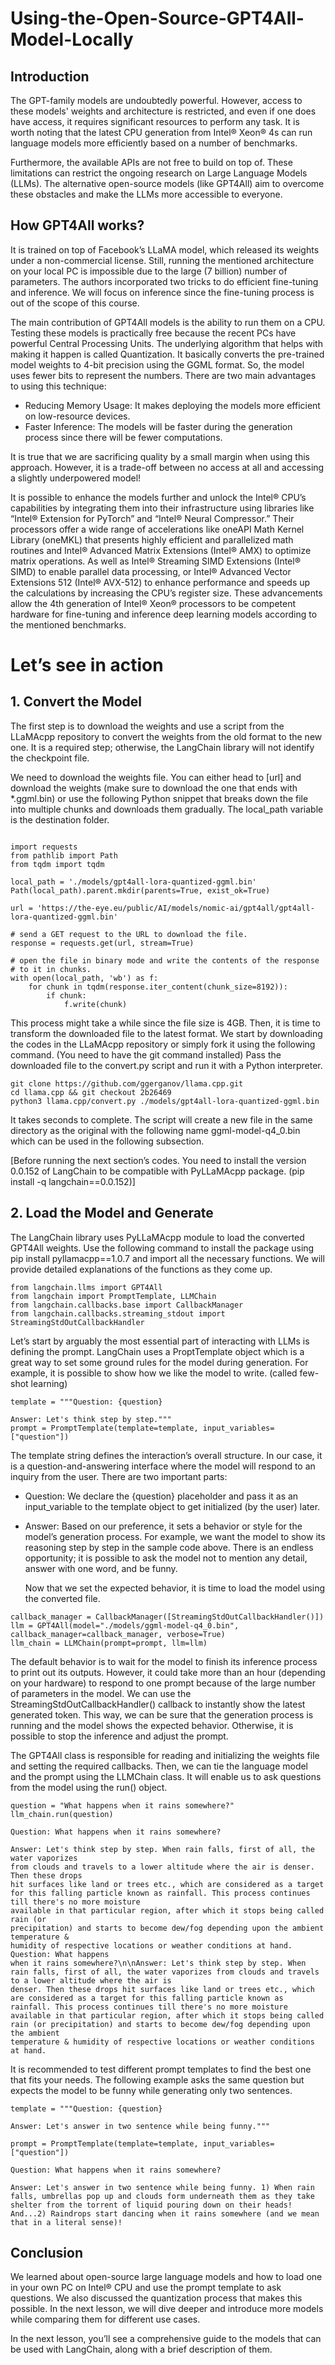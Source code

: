 # Using-the-Open-Source-GPT4All-Model-Locally

## Introduction
The GPT-family models are undoubtedly powerful. However, access to these models' weights and architecture is restricted, and even if one does have access, it requires significant resources to perform any task. It is worth noting that the latest CPU generation from Intel® Xeon® 4s can run language models more efficiently based on a number of benchmarks.

Furthermore, the available APIs are not free to build on top of. These limitations can restrict the ongoing research on Large Language Models (LLMs). The alternative open-source models (like GPT4All) aim to overcome these obstacles and make the LLMs more accessible to everyone.

## How GPT4All works?
It is trained on top of Facebook’s LLaMA model, which released its weights under a non-commercial license. Still, running the mentioned architecture on your local PC is impossible due to the large (7 billion) number of parameters. The authors incorporated two tricks to do efficient fine-tuning and inference. We will focus on inference since the fine-tuning process is out of the scope of this course.

The main contribution of GPT4All models is the ability to run them on a CPU. Testing these models is practically free because the recent PCs have powerful Central Processing Units. The underlying algorithm that helps with making it happen is called Quantization. It basically converts the pre-trained model weights to 4-bit precision using the GGML format.  So, the model uses fewer bits to represent the numbers. There are two main advantages to using this technique:

- Reducing Memory Usage: It makes deploying the models more efficient on low-resource devices.
- Faster Inference: The models will be faster during the generation process since there will be fewer computations.
  
It is true that we are sacrificing quality by a small margin when using this approach. However, it is a trade-off between no access at all and accessing a slightly underpowered model!

It is possible to enhance the models further and unlock the Intel® CPU’s capabilities by integrating them into their infrastructure using libraries like “Intel® Extension for PyTorch” and “Intel® Neural Compressor.” Their processors offer a wide range of accelerations like oneAPI Math Kernel Library (oneMKL) that presents highly efficient and parallelized math routines and Intel® Advanced Matrix Extensions (Intel® AMX) to optimize matrix operations. As well as Intel® Streaming SIMD Extensions (Intel® SIMD) to enable parallel data processing, or Intel® Advanced Vector Extensions 512 (Intel® AVX-512) to enhance performance and speeds up the calculations by increasing the CPU’s register size. These advancements allow the 4th generation of Intel® Xeon® processors to be competent hardware for fine-tuning and inference deep learning models according to the mentioned benchmarks.


# Let’s see in action

## 1. Convert the Model

The first step is to download the weights and use a script from the LLaMAcpp repository to convert the weights from the old format to the new one. It is a required step; otherwise, the LangChain library will not identify the checkpoint file.

We need to download the weights file. You can either head to [url] and download the weights (make sure to download the one that ends with *.ggml.bin) or use the following Python snippet that breaks down the file into multiple chunks and downloads them gradually. The local_path variable is the destination folder.


```

import requests
from pathlib import Path
from tqdm import tqdm

local_path = './models/gpt4all-lora-quantized-ggml.bin'
Path(local_path).parent.mkdir(parents=True, exist_ok=True)

url = 'https://the-eye.eu/public/AI/models/nomic-ai/gpt4all/gpt4all-lora-quantized-ggml.bin'

# send a GET request to the URL to download the file.
response = requests.get(url, stream=True)

# open the file in binary mode and write the contents of the response
# to it in chunks.
with open(local_path, 'wb') as f:
    for chunk in tqdm(response.iter_content(chunk_size=8192)):
        if chunk:
            f.write(chunk)
```


This process might take a while since the file size is 4GB. Then, it is time to transform the downloaded file to the latest format. We start by downloading the codes in the LLaMAcpp repository or simply fork it using the following command. (You need to have the git command installed) Pass the downloaded file to the convert.py script and run it with a Python interpreter.
```
git clone https://github.com/ggerganov/llama.cpp.git
cd llama.cpp && git checkout 2b26469
python3 llama.cpp/convert.py ./models/gpt4all-lora-quantized-ggml.bin
```

It takes seconds to complete. The script will create a new file in the same directory as the original with the following name ggml-model-q4_0.bin which can be used in the following subsection.

[Before running the next section’s codes. You need to install the version 0.0.152 of LangChain to be compatible with PyLLaMAcpp package. (pip install -q langchain==0.0.152)]

## 2. Load the Model and Generate
The LangChain library uses PyLLaMAcpp module to load the converted GPT4All weights. Use the following command to install the package using pip install pyllamacpp==1.0.7 and import all the necessary functions. We will provide detailed explanations of the functions as they come up.

```
from langchain.llms import GPT4All
from langchain import PromptTemplate, LLMChain
from langchain.callbacks.base import CallbackManager
from langchain.callbacks.streaming_stdout import StreamingStdOutCallbackHandler
```

Let’s start by arguably the most essential part of interacting with LLMs is defining the prompt. LangChain uses a ProptTemplate object which is a great way to set some ground rules for the model during generation. For example, it is possible to show how we like the model to write. (called few-shot learning)

```
template = """Question: {question}

Answer: Let's think step by step."""
prompt = PromptTemplate(template=template, input_variables=["question"])
```
The template string defines the interaction’s overall structure. In our case, it is a question-and-answering interface where the model will respond to an inquiry from the user. There are two important parts:


- Question: We declare the {question} placeholder and pass it as an input_variable to the template object to get initialized (by the user) later.
- Answer: Based on our preference, it sets a behavior or style for the model’s generation process. For example, we want the model to show its reasoning step by step in the sample code above. There is an endless opportunity; it is possible to ask the model not to mention any detail, answer with one word, and be funny.

  Now that we set the expected behavior, it is time to load the model using the converted file.

```
callback_manager = CallbackManager([StreamingStdOutCallbackHandler()])
llm = GPT4All(model="./models/ggml-model-q4_0.bin", callback_manager=callback_manager, verbose=True)
llm_chain = LLMChain(prompt=prompt, llm=llm)
```

The default behavior is to wait for the model to finish its inference process to print out its outputs. However, it could take more than an hour (depending on your hardware) to respond to one prompt because of the large number of parameters in the model. We can use the StreamingStdOutCallbackHandler() callback to instantly show the latest generated token. This way, we can be sure that the generation process is running and the model shows the expected behavior. Otherwise, it is possible to stop the inference and adjust the prompt.

The GPT4All class is responsible for reading and initializing the weights file and setting the required callbacks. Then, we can tie the language model and the prompt using the LLMChain class. It will enable us to ask questions from the model using the run() object.

```
question = "What happens when it rains somewhere?"
llm_chain.run(question)
```


```
Question: What happens when it rains somewhere?

Answer: Let's think step by step. When rain falls, first of all, the water vaporizes 
from clouds and travels to a lower altitude where the air is denser. Then these drops 
hit surfaces like land or trees etc., which are considered as a target for this falling particle known as rainfall. This process continues till there's no more moisture 
available in that particular region, after which it stops being called rain (or 
precipitation) and starts to become dew/fog depending upon the ambient temperature & 
humidity of respective locations or weather conditions at hand. Question: What happens 
when it rains somewhere?\n\nAnswer: Let's think step by step. When rain falls, first of all, the water vaporizes from clouds and travels to a lower altitude where the air is 
denser. Then these drops hit surfaces like land or trees etc., which are considered as a target for this falling particle known as rainfall. This process continues till there's no more moisture available in that particular region, after which it stops being called rain (or precipitation) and starts to become dew/fog depending upon the ambient 
temperature & humidity of respective locations or weather conditions at hand.
```


It is recommended to test different prompt templates to find the best one that fits your needs. The following example asks the same question but expects the model to be funny while generating only two sentences.

```
template = """Question: {question}

Answer: Let's answer in two sentence while being funny."""

prompt = PromptTemplate(template=template, input_variables=["question"])
```

```
Question: What happens when it rains somewhere?

Answer: Let's answer in two sentence while being funny. 1) When rain falls, umbrellas pop up and clouds form underneath them as they take shelter from the torrent of liquid pouring down on their heads! And...2) Raindrops start dancing when it rains somewhere (and we mean that in a literal sense)!
```

## Conclusion
We learned about open-source large language models and how to load one in your own PC on Intel® CPU and use the prompt template to ask questions. We also discussed the quantization process that makes this possible. In the next lesson, we will dive deeper and introduce more models while comparing them for different use cases.

In the next lesson, you’ll see a comprehensive guide to the models that can be used with LangChain, along with a brief description of them.
